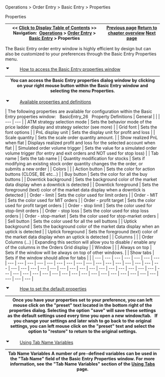 ﻿


Operations \> Order Entry \> Basic Entry \> Properties






















Properties







| \<\< [Click to Display Table of Contents](properties_basic_entry.md) \>\> **Navigation:**     [Operations](operations-1.md) \> [Order Entry](order_entry-1.md) \> [Basic Entry](basic_entry-1.md) \> Properties | [Previous page](managing_positions_basic_entry-1.md) [Return to chapter overview](basic_entry-1.md) [Next page](chart_trader-1.md) |
| --- | --- |














The Basic Entry order entry window is highly efficient by design but can also be customized to your preferences through the Basic Entry Properties menu.


![tog_minus](tog_minus-1.gif)        [How to access the Basic Entry properties window](javascript:HMToggle('toggle','HowToAccessTheBasicEntryPropertiesWindow','HowToAccessTheBasicEntryPropertiesWindow_ICON'))




| You can access the Basic Entry properties dialog window by clicking on your right mouse button within the Basic Entry window and selecting the menu Properties. |
| --- |



![tog_minus](tog_minus-1.gif)        [Available properties and definitions](javascript:HMToggle('toggle','AvailablePropertiesAndDefinitions','AvailablePropertiesAndDefinitions_ICON'))




| The following properties are available for configuration within the Basic Entry properties window:   BasicEntry_26   Property Definitions   | General |  | | --- | --- | | ATM strategy selection mode | Sets the behavior mode of the price ladder display and strategy selector (see more) | | Grid font | Sets the font options | | PnL display unit | Sets the display unit for profit and loss | | Scale quantity | Sets the scale order quantity amount. | | Show realized PnL when flat | Displays realized profit and loss for the selected account when flat | | Simulated order volume trigger | Sets the value for a simulated order volume trigger (for entry and exit orders and NOT used for stop loss) | | Tab name | Sets the tab name | | Quantity modification for stocks | Sets if modifying an existing stock order quantity changes the the order, or submits a new order | | Colors |  | | Action button | Sets the color for action buttons (CLOSE, BE etc...) | | Buy button | Sets the color for all the buy buttons | | Downtick background | Sets the background color of the market data display when a downtick is detected | | Downtick foreground | Sets the foreground (text) color of the market data display when a downtick is detected | | Order \- limit | Sets the color used for limit orders | | Order \- MIT | Sets the color used for MIT orders | | Order \- profit target | Sets the color used for profit target orders | | Order \- stop limit | Sets the color used for stop\-limit orders | | Order \- stop loss | Sets the color used for stop loss orders | | Order \- stop\-market | Sets the color used for stop\-market orders | | Sell button | Sets the color used for all the sell buttons | | Uptick background | Sets the background color of the market data display when an uptick is detected | | Uptick foreground | Sets the foreground (text) color of the market data display when an uptick is detected | | Columns |  | | Order Columns (...) | Expanding this section will allow you to disable / enable any of the columns in the Orders Grid display | | Window |  | | Always on top | Sets if the window will be always on top of other windows. | | Show tabs | Sets if the window should allow for tabs | |
| --- | --- | --- | --- | --- | --- | --- | --- | --- | --- | --- | --- | --- | --- | --- | --- | --- | --- | --- | --- | --- | --- | --- | --- | --- | --- | --- | --- | --- | --- | --- | --- | --- | --- | --- | --- | --- | --- | --- | --- | --- | --- | --- | --- | --- | --- | --- | --- | --- | --- | --- | --- | --- | --- | --- | --- | --- |



![tog_minus](tog_minus-1.gif)        [How to set the default properties](javascript:HMToggle('toggle','HowToSetTheDefaultProperties','HowToSetTheDefaultProperties_ICON'))




| Once you have your properties set to your preference, you can left mouse click on the "preset" text located in the bottom right of the properties dialog. Selecting the option "save" will save these settings as the default settings used every time you open a new window/tab.   If you change your settings and later wish to go back to the original settings, you can left mouse click on the "preset" text and select the option to "restore" to return to the original settings. |
| --- |



![tog_minus](tog_minus-1.gif)        [Using Tab Name Variables](javascript:HMToggle('toggle','UsingTabNameVariables','UsingTabNameVariables_ICON'))




| Tab Name Variables A number of pre\-defined variables can be used in the "Tab Name" field of the Basic Entry Properties window. For more information, see the "Tab Name Variables" section of the [Using Tabs](using_tabs-1.md) page. |
| --- |










